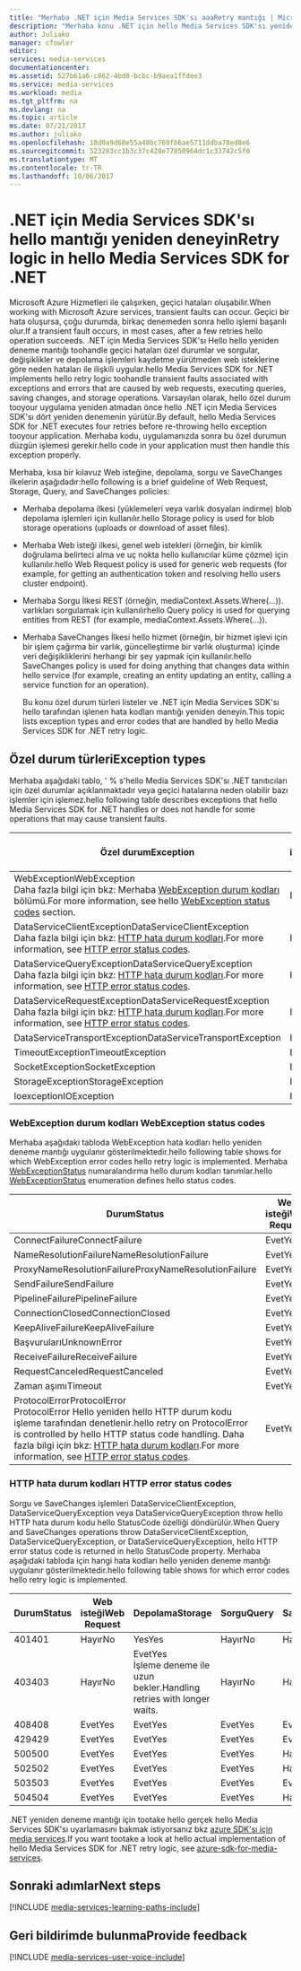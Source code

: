 ```yaml
---
title: "Merhaba .NET için Media Services SDK'sı aaaRetry mantığı | Microsoft Docs"
description: "Merhaba konu .NET için hello Media Services SDK'sı yeniden deneme mantığı genel bir bakış sağlar."
author: Juliako
manager: cfowler
editor: 
services: media-services
documentationcenter: 
ms.assetid: 527b61a6-c862-4bd8-bcbc-b9aea1ffdee3
ms.service: media-services
ms.workload: media
ms.tgt_pltfrm: na
ms.devlang: na
ms.topic: article
ms.date: 07/21/2017
ms.author: juliako
ms.openlocfilehash: 18d0a9d68e55a48bc769fb6ae5711ddba78ed8e6
ms.sourcegitcommit: 523283cc1b3c37c428e77850964dc1c33742c5f0
ms.translationtype: MT
ms.contentlocale: tr-TR
ms.lasthandoff: 10/06/2017
---
```

# <a name="retry-logic-in-hello-media-services-sdk-for-net"></a><span data-ttu-id="4c1c8-103">.NET için Media Services SDK'sı hello mantığı yeniden deneyin</span><span class="sxs-lookup"><span data-stu-id="4c1c8-103">Retry logic in hello Media Services SDK for .NET</span></span>
<span data-ttu-id="4c1c8-104">Microsoft Azure Hizmetleri ile çalışırken, geçici hataları oluşabilir.</span><span class="sxs-lookup"><span data-stu-id="4c1c8-104">When working with Microsoft Azure services, transient faults can occur.</span></span> <span data-ttu-id="4c1c8-105">Geçici bir hata oluşursa, çoğu durumda, birkaç denemeden sonra hello işlemi başarılı olur.</span><span class="sxs-lookup"><span data-stu-id="4c1c8-105">If a transient fault occurs, in most cases, after a few retries hello operation succeeds.</span></span> <span data-ttu-id="4c1c8-106">.NET için Media Services SDK'sı Hello hello yeniden deneme mantığı toohandle geçici hataları özel durumlar ve sorgular, değişiklikler ve depolama işlemleri kaydetme yürütmeden web isteklerine göre neden hataları ile ilişkili uygular.</span><span class="sxs-lookup"><span data-stu-id="4c1c8-106">hello Media Services SDK for .NET implements hello retry logic toohandle transient faults associated with exceptions and errors that are caused by web requests, executing queries, saving changes, and storage operations.</span></span>  <span data-ttu-id="4c1c8-107">Varsayılan olarak, hello özel durum tooyour uygulama yeniden atmadan önce hello .NET için Media Services SDK'sı dört yeniden denemenin yürütür.</span><span class="sxs-lookup"><span data-stu-id="4c1c8-107">By default, hello Media Services SDK for .NET executes four retries before re-throwing hello exception tooyour application.</span></span> <span data-ttu-id="4c1c8-108">Merhaba kodu, uygulamanızda sonra bu özel durumun düzgün işlemesi gerekir.</span><span class="sxs-lookup"><span data-stu-id="4c1c8-108">hello code in your application must then handle this exception properly.</span></span>  

 <span data-ttu-id="4c1c8-109">Merhaba, kısa bir kılavuz Web isteğine, depolama, sorgu ve SaveChanges ilkelerin aşağıdadır:</span><span class="sxs-lookup"><span data-stu-id="4c1c8-109">hello following is a brief guideline of Web Request, Storage, Query, and SaveChanges policies:</span></span>  

* <span data-ttu-id="4c1c8-110">Merhaba depolama ilkesi (yüklemeleri veya varlık dosyaları indirme) blob depolama işlemleri için kullanılır.</span><span class="sxs-lookup"><span data-stu-id="4c1c8-110">hello Storage policy is used for blob storage operations (uploads or download of asset files).</span></span>  
* <span data-ttu-id="4c1c8-111">Merhaba Web isteği ilkesi, genel web istekleri (örneğin, bir kimlik doğrulama belirteci alma ve uç nokta hello kullanıcılar küme çözme) için kullanılır.</span><span class="sxs-lookup"><span data-stu-id="4c1c8-111">hello Web Request policy is used for generic web requests (for example, for getting an authentication token and resolving hello users cluster endpoint).</span></span>  
* <span data-ttu-id="4c1c8-112">Merhaba Sorgu İlkesi REST (örneğin, mediaContext.Assets.Where(...)). varlıkları sorgulamak için kullanılır</span><span class="sxs-lookup"><span data-stu-id="4c1c8-112">hello Query policy is used for querying entities from REST (for example, mediaContext.Assets.Where(…)).</span></span>  
* <span data-ttu-id="4c1c8-113">Merhaba SaveChanges İlkesi hello hizmet (örneğin, bir hizmet işlevi için bir işlem çağırma bir varlık, güncelleştirme bir varlık oluşturma) içinde veri değişikliklerini herhangi bir şey yapmak için kullanılır.</span><span class="sxs-lookup"><span data-stu-id="4c1c8-113">hello SaveChanges policy is used for doing anything that changes data within hello service (for example, creating an entity updating an entity, calling a service function for an operation).</span></span>  
  
  <span data-ttu-id="4c1c8-114">Bu konu özel durum türleri listeler ve .NET için Media Services SDK'sı hello tarafından işlenen hata kodları mantığı yeniden deneyin.</span><span class="sxs-lookup"><span data-stu-id="4c1c8-114">This topic lists exception types and error codes that are handled by hello Media Services SDK for .NET retry logic.</span></span>  

## <a name="exception-types"></a><span data-ttu-id="4c1c8-115">Özel durum türleri</span><span class="sxs-lookup"><span data-stu-id="4c1c8-115">Exception types</span></span>
<span data-ttu-id="4c1c8-116">Merhaba aşağıdaki tablo, ' % s'hello Media Services SDK'sı .NET tanıtıcıları için özel durumlar açıklanmaktadır veya geçici hatalarına neden olabilir bazı işlemler için işlemez.</span><span class="sxs-lookup"><span data-stu-id="4c1c8-116">hello following table describes exceptions that hello Media Services SDK for .NET handles or does not handle for some operations that may cause transient faults.</span></span>  

| <span data-ttu-id="4c1c8-117">Özel durum</span><span class="sxs-lookup"><span data-stu-id="4c1c8-117">Exception</span></span> | <span data-ttu-id="4c1c8-118">Web isteği</span><span class="sxs-lookup"><span data-stu-id="4c1c8-118">Web Request</span></span> | <span data-ttu-id="4c1c8-119">Depolama</span><span class="sxs-lookup"><span data-stu-id="4c1c8-119">Storage</span></span> | <span data-ttu-id="4c1c8-120">Sorgu</span><span class="sxs-lookup"><span data-stu-id="4c1c8-120">Query</span></span> | <span data-ttu-id="4c1c8-121">SaveChanges</span><span class="sxs-lookup"><span data-stu-id="4c1c8-121">SaveChanges</span></span> |
| --- | --- | --- | --- | --- |
| <span data-ttu-id="4c1c8-122">WebException</span><span class="sxs-lookup"><span data-stu-id="4c1c8-122">WebException</span></span><br/><span data-ttu-id="4c1c8-123">Daha fazla bilgi için bkz: Merhaba [WebException durum kodları](media-services-retry-logic-in-dotnet-sdk.md#WebExceptionStatus) bölümü.</span><span class="sxs-lookup"><span data-stu-id="4c1c8-123">For more information, see hello [WebException status codes](media-services-retry-logic-in-dotnet-sdk.md#WebExceptionStatus) section.</span></span> |<span data-ttu-id="4c1c8-124">Evet</span><span class="sxs-lookup"><span data-stu-id="4c1c8-124">Yes</span></span> |<span data-ttu-id="4c1c8-125">Evet</span><span class="sxs-lookup"><span data-stu-id="4c1c8-125">Yes</span></span> |<span data-ttu-id="4c1c8-126">Evet</span><span class="sxs-lookup"><span data-stu-id="4c1c8-126">Yes</span></span> |<span data-ttu-id="4c1c8-127">Evet</span><span class="sxs-lookup"><span data-stu-id="4c1c8-127">Yes</span></span> |
| <span data-ttu-id="4c1c8-128">DataServiceClientException</span><span class="sxs-lookup"><span data-stu-id="4c1c8-128">DataServiceClientException</span></span><br/> <span data-ttu-id="4c1c8-129">Daha fazla bilgi için bkz: [HTTP hata durum kodları](media-services-retry-logic-in-dotnet-sdk.md#HTTPStatusCode).</span><span class="sxs-lookup"><span data-stu-id="4c1c8-129">For more information, see [HTTP error status codes](media-services-retry-logic-in-dotnet-sdk.md#HTTPStatusCode).</span></span> |<span data-ttu-id="4c1c8-130">Hayır</span><span class="sxs-lookup"><span data-stu-id="4c1c8-130">No</span></span> |<span data-ttu-id="4c1c8-131">Evet</span><span class="sxs-lookup"><span data-stu-id="4c1c8-131">Yes</span></span> |<span data-ttu-id="4c1c8-132">Evet</span><span class="sxs-lookup"><span data-stu-id="4c1c8-132">Yes</span></span> |<span data-ttu-id="4c1c8-133">Evet</span><span class="sxs-lookup"><span data-stu-id="4c1c8-133">Yes</span></span> |
| <span data-ttu-id="4c1c8-134">DataServiceQueryException</span><span class="sxs-lookup"><span data-stu-id="4c1c8-134">DataServiceQueryException</span></span><br/> <span data-ttu-id="4c1c8-135">Daha fazla bilgi için bkz: [HTTP hata durum kodları](media-services-retry-logic-in-dotnet-sdk.md#HTTPStatusCode).</span><span class="sxs-lookup"><span data-stu-id="4c1c8-135">For more information, see [HTTP error status codes](media-services-retry-logic-in-dotnet-sdk.md#HTTPStatusCode).</span></span> |<span data-ttu-id="4c1c8-136">Hayır</span><span class="sxs-lookup"><span data-stu-id="4c1c8-136">No</span></span> |<span data-ttu-id="4c1c8-137">Evet</span><span class="sxs-lookup"><span data-stu-id="4c1c8-137">Yes</span></span> |<span data-ttu-id="4c1c8-138">Evet</span><span class="sxs-lookup"><span data-stu-id="4c1c8-138">Yes</span></span> |<span data-ttu-id="4c1c8-139">Evet</span><span class="sxs-lookup"><span data-stu-id="4c1c8-139">Yes</span></span> |
| <span data-ttu-id="4c1c8-140">DataServiceRequestException</span><span class="sxs-lookup"><span data-stu-id="4c1c8-140">DataServiceRequestException</span></span><br/> <span data-ttu-id="4c1c8-141">Daha fazla bilgi için bkz: [HTTP hata durum kodları](media-services-retry-logic-in-dotnet-sdk.md#HTTPStatusCode).</span><span class="sxs-lookup"><span data-stu-id="4c1c8-141">For more information, see [HTTP error status codes](media-services-retry-logic-in-dotnet-sdk.md#HTTPStatusCode).</span></span> |<span data-ttu-id="4c1c8-142">Hayır</span><span class="sxs-lookup"><span data-stu-id="4c1c8-142">No</span></span> |<span data-ttu-id="4c1c8-143">Evet</span><span class="sxs-lookup"><span data-stu-id="4c1c8-143">Yes</span></span> |<span data-ttu-id="4c1c8-144">Evet</span><span class="sxs-lookup"><span data-stu-id="4c1c8-144">Yes</span></span> |<span data-ttu-id="4c1c8-145">Evet</span><span class="sxs-lookup"><span data-stu-id="4c1c8-145">Yes</span></span> |
| <span data-ttu-id="4c1c8-146">DataServiceTransportException</span><span class="sxs-lookup"><span data-stu-id="4c1c8-146">DataServiceTransportException</span></span> |<span data-ttu-id="4c1c8-147">Hayır</span><span class="sxs-lookup"><span data-stu-id="4c1c8-147">No</span></span> |<span data-ttu-id="4c1c8-148">Hayır</span><span class="sxs-lookup"><span data-stu-id="4c1c8-148">No</span></span> |<span data-ttu-id="4c1c8-149">Evet</span><span class="sxs-lookup"><span data-stu-id="4c1c8-149">Yes</span></span> |<span data-ttu-id="4c1c8-150">Evet</span><span class="sxs-lookup"><span data-stu-id="4c1c8-150">Yes</span></span> |
| <span data-ttu-id="4c1c8-151">TimeoutException</span><span class="sxs-lookup"><span data-stu-id="4c1c8-151">TimeoutException</span></span> |<span data-ttu-id="4c1c8-152">Evet</span><span class="sxs-lookup"><span data-stu-id="4c1c8-152">Yes</span></span> |<span data-ttu-id="4c1c8-153">Evet</span><span class="sxs-lookup"><span data-stu-id="4c1c8-153">Yes</span></span> |<span data-ttu-id="4c1c8-154">Evet</span><span class="sxs-lookup"><span data-stu-id="4c1c8-154">Yes</span></span> |<span data-ttu-id="4c1c8-155">Hayır</span><span class="sxs-lookup"><span data-stu-id="4c1c8-155">No</span></span> |
| <span data-ttu-id="4c1c8-156">SocketException</span><span class="sxs-lookup"><span data-stu-id="4c1c8-156">SocketException</span></span> |<span data-ttu-id="4c1c8-157">Evet</span><span class="sxs-lookup"><span data-stu-id="4c1c8-157">Yes</span></span> |<span data-ttu-id="4c1c8-158">Evet</span><span class="sxs-lookup"><span data-stu-id="4c1c8-158">Yes</span></span> |<span data-ttu-id="4c1c8-159">Evet</span><span class="sxs-lookup"><span data-stu-id="4c1c8-159">Yes</span></span> |<span data-ttu-id="4c1c8-160">Evet</span><span class="sxs-lookup"><span data-stu-id="4c1c8-160">Yes</span></span> |
| <span data-ttu-id="4c1c8-161">StorageException</span><span class="sxs-lookup"><span data-stu-id="4c1c8-161">StorageException</span></span> |<span data-ttu-id="4c1c8-162">Hayır</span><span class="sxs-lookup"><span data-stu-id="4c1c8-162">No</span></span> |<span data-ttu-id="4c1c8-163">Yes</span><span class="sxs-lookup"><span data-stu-id="4c1c8-163">Yes</span></span> |<span data-ttu-id="4c1c8-164">Hayır</span><span class="sxs-lookup"><span data-stu-id="4c1c8-164">No</span></span> |<span data-ttu-id="4c1c8-165">Hayır</span><span class="sxs-lookup"><span data-stu-id="4c1c8-165">No</span></span> |
| <span data-ttu-id="4c1c8-166">Ioexception</span><span class="sxs-lookup"><span data-stu-id="4c1c8-166">IOException</span></span> |<span data-ttu-id="4c1c8-167">Hayır</span><span class="sxs-lookup"><span data-stu-id="4c1c8-167">No</span></span> |<span data-ttu-id="4c1c8-168">Yes</span><span class="sxs-lookup"><span data-stu-id="4c1c8-168">Yes</span></span> |<span data-ttu-id="4c1c8-169">Hayır</span><span class="sxs-lookup"><span data-stu-id="4c1c8-169">No</span></span> |<span data-ttu-id="4c1c8-170">Hayır</span><span class="sxs-lookup"><span data-stu-id="4c1c8-170">No</span></span> |

### <span data-ttu-id="4c1c8-171"><a name="WebExceptionStatus"></a>WebException durum kodları</span><span class="sxs-lookup"><span data-stu-id="4c1c8-171"><a name="WebExceptionStatus"></a> WebException status codes</span></span>
<span data-ttu-id="4c1c8-172">Merhaba aşağıdaki tabloda WebException hata kodları hello yeniden deneme mantığı uygulanır gösterilmektedir.</span><span class="sxs-lookup"><span data-stu-id="4c1c8-172">hello following table shows for which WebException error codes hello retry logic is implemented.</span></span> <span data-ttu-id="4c1c8-173">Merhaba [WebExceptionStatus](http://msdn.microsoft.com/library/system.net.webexceptionstatus.aspx) numaralandırma hello durum kodları tanımlar.</span><span class="sxs-lookup"><span data-stu-id="4c1c8-173">hello [WebExceptionStatus](http://msdn.microsoft.com/library/system.net.webexceptionstatus.aspx) enumeration defines hello status codes.</span></span>  

| <span data-ttu-id="4c1c8-174">Durum</span><span class="sxs-lookup"><span data-stu-id="4c1c8-174">Status</span></span> | <span data-ttu-id="4c1c8-175">Web isteği</span><span class="sxs-lookup"><span data-stu-id="4c1c8-175">Web Request</span></span> | <span data-ttu-id="4c1c8-176">Depolama</span><span class="sxs-lookup"><span data-stu-id="4c1c8-176">Storage</span></span> | <span data-ttu-id="4c1c8-177">Sorgu</span><span class="sxs-lookup"><span data-stu-id="4c1c8-177">Query</span></span> | <span data-ttu-id="4c1c8-178">SaveChanges</span><span class="sxs-lookup"><span data-stu-id="4c1c8-178">SaveChanges</span></span> |
| --- | --- | --- | --- | --- |
| <span data-ttu-id="4c1c8-179">ConnectFailure</span><span class="sxs-lookup"><span data-stu-id="4c1c8-179">ConnectFailure</span></span> |<span data-ttu-id="4c1c8-180">Evet</span><span class="sxs-lookup"><span data-stu-id="4c1c8-180">Yes</span></span> |<span data-ttu-id="4c1c8-181">Evet</span><span class="sxs-lookup"><span data-stu-id="4c1c8-181">Yes</span></span> |<span data-ttu-id="4c1c8-182">Evet</span><span class="sxs-lookup"><span data-stu-id="4c1c8-182">Yes</span></span> |<span data-ttu-id="4c1c8-183">Evet</span><span class="sxs-lookup"><span data-stu-id="4c1c8-183">Yes</span></span> |
| <span data-ttu-id="4c1c8-184">NameResolutionFailure</span><span class="sxs-lookup"><span data-stu-id="4c1c8-184">NameResolutionFailure</span></span> |<span data-ttu-id="4c1c8-185">Evet</span><span class="sxs-lookup"><span data-stu-id="4c1c8-185">Yes</span></span> |<span data-ttu-id="4c1c8-186">Evet</span><span class="sxs-lookup"><span data-stu-id="4c1c8-186">Yes</span></span> |<span data-ttu-id="4c1c8-187">Evet</span><span class="sxs-lookup"><span data-stu-id="4c1c8-187">Yes</span></span> |<span data-ttu-id="4c1c8-188">Evet</span><span class="sxs-lookup"><span data-stu-id="4c1c8-188">Yes</span></span> |
| <span data-ttu-id="4c1c8-189">ProxyNameResolutionFailure</span><span class="sxs-lookup"><span data-stu-id="4c1c8-189">ProxyNameResolutionFailure</span></span> |<span data-ttu-id="4c1c8-190">Evet</span><span class="sxs-lookup"><span data-stu-id="4c1c8-190">Yes</span></span> |<span data-ttu-id="4c1c8-191">Evet</span><span class="sxs-lookup"><span data-stu-id="4c1c8-191">Yes</span></span> |<span data-ttu-id="4c1c8-192">Evet</span><span class="sxs-lookup"><span data-stu-id="4c1c8-192">Yes</span></span> |<span data-ttu-id="4c1c8-193">Evet</span><span class="sxs-lookup"><span data-stu-id="4c1c8-193">Yes</span></span> |
| <span data-ttu-id="4c1c8-194">SendFailure</span><span class="sxs-lookup"><span data-stu-id="4c1c8-194">SendFailure</span></span> |<span data-ttu-id="4c1c8-195">Evet</span><span class="sxs-lookup"><span data-stu-id="4c1c8-195">Yes</span></span> |<span data-ttu-id="4c1c8-196">Evet</span><span class="sxs-lookup"><span data-stu-id="4c1c8-196">Yes</span></span> |<span data-ttu-id="4c1c8-197">Evet</span><span class="sxs-lookup"><span data-stu-id="4c1c8-197">Yes</span></span> |<span data-ttu-id="4c1c8-198">Evet</span><span class="sxs-lookup"><span data-stu-id="4c1c8-198">Yes</span></span> |
| <span data-ttu-id="4c1c8-199">PipelineFailure</span><span class="sxs-lookup"><span data-stu-id="4c1c8-199">PipelineFailure</span></span> |<span data-ttu-id="4c1c8-200">Evet</span><span class="sxs-lookup"><span data-stu-id="4c1c8-200">Yes</span></span> |<span data-ttu-id="4c1c8-201">Evet</span><span class="sxs-lookup"><span data-stu-id="4c1c8-201">Yes</span></span> |<span data-ttu-id="4c1c8-202">Evet</span><span class="sxs-lookup"><span data-stu-id="4c1c8-202">Yes</span></span> |<span data-ttu-id="4c1c8-203">Hayır</span><span class="sxs-lookup"><span data-stu-id="4c1c8-203">No</span></span> |
| <span data-ttu-id="4c1c8-204">ConnectionClosed</span><span class="sxs-lookup"><span data-stu-id="4c1c8-204">ConnectionClosed</span></span> |<span data-ttu-id="4c1c8-205">Evet</span><span class="sxs-lookup"><span data-stu-id="4c1c8-205">Yes</span></span> |<span data-ttu-id="4c1c8-206">Evet</span><span class="sxs-lookup"><span data-stu-id="4c1c8-206">Yes</span></span> |<span data-ttu-id="4c1c8-207">Evet</span><span class="sxs-lookup"><span data-stu-id="4c1c8-207">Yes</span></span> |<span data-ttu-id="4c1c8-208">Hayır</span><span class="sxs-lookup"><span data-stu-id="4c1c8-208">No</span></span> |
| <span data-ttu-id="4c1c8-209">KeepAliveFailure</span><span class="sxs-lookup"><span data-stu-id="4c1c8-209">KeepAliveFailure</span></span> |<span data-ttu-id="4c1c8-210">Evet</span><span class="sxs-lookup"><span data-stu-id="4c1c8-210">Yes</span></span> |<span data-ttu-id="4c1c8-211">Evet</span><span class="sxs-lookup"><span data-stu-id="4c1c8-211">Yes</span></span> |<span data-ttu-id="4c1c8-212">Evet</span><span class="sxs-lookup"><span data-stu-id="4c1c8-212">Yes</span></span> |<span data-ttu-id="4c1c8-213">Hayır</span><span class="sxs-lookup"><span data-stu-id="4c1c8-213">No</span></span> |
| <span data-ttu-id="4c1c8-214">Başvuruları</span><span class="sxs-lookup"><span data-stu-id="4c1c8-214">UnknownError</span></span> |<span data-ttu-id="4c1c8-215">Evet</span><span class="sxs-lookup"><span data-stu-id="4c1c8-215">Yes</span></span> |<span data-ttu-id="4c1c8-216">Evet</span><span class="sxs-lookup"><span data-stu-id="4c1c8-216">Yes</span></span> |<span data-ttu-id="4c1c8-217">Evet</span><span class="sxs-lookup"><span data-stu-id="4c1c8-217">Yes</span></span> |<span data-ttu-id="4c1c8-218">Hayır</span><span class="sxs-lookup"><span data-stu-id="4c1c8-218">No</span></span> |
| <span data-ttu-id="4c1c8-219">ReceiveFailure</span><span class="sxs-lookup"><span data-stu-id="4c1c8-219">ReceiveFailure</span></span> |<span data-ttu-id="4c1c8-220">Evet</span><span class="sxs-lookup"><span data-stu-id="4c1c8-220">Yes</span></span> |<span data-ttu-id="4c1c8-221">Evet</span><span class="sxs-lookup"><span data-stu-id="4c1c8-221">Yes</span></span> |<span data-ttu-id="4c1c8-222">Evet</span><span class="sxs-lookup"><span data-stu-id="4c1c8-222">Yes</span></span> |<span data-ttu-id="4c1c8-223">Hayır</span><span class="sxs-lookup"><span data-stu-id="4c1c8-223">No</span></span> |
| <span data-ttu-id="4c1c8-224">RequestCanceled</span><span class="sxs-lookup"><span data-stu-id="4c1c8-224">RequestCanceled</span></span> |<span data-ttu-id="4c1c8-225">Evet</span><span class="sxs-lookup"><span data-stu-id="4c1c8-225">Yes</span></span> |<span data-ttu-id="4c1c8-226">Evet</span><span class="sxs-lookup"><span data-stu-id="4c1c8-226">Yes</span></span> |<span data-ttu-id="4c1c8-227">Evet</span><span class="sxs-lookup"><span data-stu-id="4c1c8-227">Yes</span></span> |<span data-ttu-id="4c1c8-228">Hayır</span><span class="sxs-lookup"><span data-stu-id="4c1c8-228">No</span></span> |
| <span data-ttu-id="4c1c8-229">Zaman aşımı</span><span class="sxs-lookup"><span data-stu-id="4c1c8-229">Timeout</span></span> |<span data-ttu-id="4c1c8-230">Evet</span><span class="sxs-lookup"><span data-stu-id="4c1c8-230">Yes</span></span> |<span data-ttu-id="4c1c8-231">Evet</span><span class="sxs-lookup"><span data-stu-id="4c1c8-231">Yes</span></span> |<span data-ttu-id="4c1c8-232">Evet</span><span class="sxs-lookup"><span data-stu-id="4c1c8-232">Yes</span></span> |<span data-ttu-id="4c1c8-233">Hayır</span><span class="sxs-lookup"><span data-stu-id="4c1c8-233">No</span></span> |
| <span data-ttu-id="4c1c8-234">ProtocolError</span><span class="sxs-lookup"><span data-stu-id="4c1c8-234">ProtocolError</span></span> <br/><span data-ttu-id="4c1c8-235">ProtocolError Hello yeniden hello HTTP durum kodu işleme tarafından denetlenir.</span><span class="sxs-lookup"><span data-stu-id="4c1c8-235">hello retry on ProtocolError is controlled by hello HTTP status code handling.</span></span> <span data-ttu-id="4c1c8-236">Daha fazla bilgi için bkz: [HTTP hata durum kodları](media-services-retry-logic-in-dotnet-sdk.md#HTTPStatusCode).</span><span class="sxs-lookup"><span data-stu-id="4c1c8-236">For more information, see [HTTP error status codes](media-services-retry-logic-in-dotnet-sdk.md#HTTPStatusCode).</span></span> |<span data-ttu-id="4c1c8-237">Evet</span><span class="sxs-lookup"><span data-stu-id="4c1c8-237">Yes</span></span> |<span data-ttu-id="4c1c8-238">Evet</span><span class="sxs-lookup"><span data-stu-id="4c1c8-238">Yes</span></span> |<span data-ttu-id="4c1c8-239">Evet</span><span class="sxs-lookup"><span data-stu-id="4c1c8-239">Yes</span></span> |<span data-ttu-id="4c1c8-240">Evet</span><span class="sxs-lookup"><span data-stu-id="4c1c8-240">Yes</span></span> |

### <span data-ttu-id="4c1c8-241"><a name="HTTPStatusCode"></a>HTTP hata durum kodları</span><span class="sxs-lookup"><span data-stu-id="4c1c8-241"><a name="HTTPStatusCode"></a> HTTP error status codes</span></span>
<span data-ttu-id="4c1c8-242">Sorgu ve SaveChanges işlemleri DataServiceClientException, DataServiceQueryException veya DataServiceQueryException throw hello HTTP hata durum kodu hello StatusCode özelliği döndürülür.</span><span class="sxs-lookup"><span data-stu-id="4c1c8-242">When Query and SaveChanges operations throw DataServiceClientException, DataServiceQueryException, or DataServiceQueryException, hello HTTP error status code is returned in hello StatusCode property.</span></span>  <span data-ttu-id="4c1c8-243">Merhaba aşağıdaki tabloda için hangi hata kodları hello yeniden deneme mantığı uygulanır gösterilmektedir.</span><span class="sxs-lookup"><span data-stu-id="4c1c8-243">hello following table shows for which error codes hello retry logic is implemented.</span></span>  

| <span data-ttu-id="4c1c8-244">Durum</span><span class="sxs-lookup"><span data-stu-id="4c1c8-244">Status</span></span> | <span data-ttu-id="4c1c8-245">Web isteği</span><span class="sxs-lookup"><span data-stu-id="4c1c8-245">Web Request</span></span> | <span data-ttu-id="4c1c8-246">Depolama</span><span class="sxs-lookup"><span data-stu-id="4c1c8-246">Storage</span></span> | <span data-ttu-id="4c1c8-247">Sorgu</span><span class="sxs-lookup"><span data-stu-id="4c1c8-247">Query</span></span> | <span data-ttu-id="4c1c8-248">SaveChanges</span><span class="sxs-lookup"><span data-stu-id="4c1c8-248">SaveChanges</span></span> |
| --- | --- | --- | --- | --- |
| <span data-ttu-id="4c1c8-249">401</span><span class="sxs-lookup"><span data-stu-id="4c1c8-249">401</span></span> |<span data-ttu-id="4c1c8-250">Hayır</span><span class="sxs-lookup"><span data-stu-id="4c1c8-250">No</span></span> |<span data-ttu-id="4c1c8-251">Yes</span><span class="sxs-lookup"><span data-stu-id="4c1c8-251">Yes</span></span> |<span data-ttu-id="4c1c8-252">Hayır</span><span class="sxs-lookup"><span data-stu-id="4c1c8-252">No</span></span> |<span data-ttu-id="4c1c8-253">Hayır</span><span class="sxs-lookup"><span data-stu-id="4c1c8-253">No</span></span> |
| <span data-ttu-id="4c1c8-254">403</span><span class="sxs-lookup"><span data-stu-id="4c1c8-254">403</span></span> |<span data-ttu-id="4c1c8-255">Hayır</span><span class="sxs-lookup"><span data-stu-id="4c1c8-255">No</span></span> |<span data-ttu-id="4c1c8-256">Evet</span><span class="sxs-lookup"><span data-stu-id="4c1c8-256">Yes</span></span><br/><span data-ttu-id="4c1c8-257">İşleme deneme ile uzun bekler.</span><span class="sxs-lookup"><span data-stu-id="4c1c8-257">Handling retries with longer waits.</span></span> |<span data-ttu-id="4c1c8-258">Hayır</span><span class="sxs-lookup"><span data-stu-id="4c1c8-258">No</span></span> |<span data-ttu-id="4c1c8-259">Hayır</span><span class="sxs-lookup"><span data-stu-id="4c1c8-259">No</span></span> |
| <span data-ttu-id="4c1c8-260">408</span><span class="sxs-lookup"><span data-stu-id="4c1c8-260">408</span></span> |<span data-ttu-id="4c1c8-261">Evet</span><span class="sxs-lookup"><span data-stu-id="4c1c8-261">Yes</span></span> |<span data-ttu-id="4c1c8-262">Evet</span><span class="sxs-lookup"><span data-stu-id="4c1c8-262">Yes</span></span> |<span data-ttu-id="4c1c8-263">Evet</span><span class="sxs-lookup"><span data-stu-id="4c1c8-263">Yes</span></span> |<span data-ttu-id="4c1c8-264">Evet</span><span class="sxs-lookup"><span data-stu-id="4c1c8-264">Yes</span></span> |
| <span data-ttu-id="4c1c8-265">429</span><span class="sxs-lookup"><span data-stu-id="4c1c8-265">429</span></span> |<span data-ttu-id="4c1c8-266">Evet</span><span class="sxs-lookup"><span data-stu-id="4c1c8-266">Yes</span></span> |<span data-ttu-id="4c1c8-267">Evet</span><span class="sxs-lookup"><span data-stu-id="4c1c8-267">Yes</span></span> |<span data-ttu-id="4c1c8-268">Evet</span><span class="sxs-lookup"><span data-stu-id="4c1c8-268">Yes</span></span> |<span data-ttu-id="4c1c8-269">Evet</span><span class="sxs-lookup"><span data-stu-id="4c1c8-269">Yes</span></span> |
| <span data-ttu-id="4c1c8-270">500</span><span class="sxs-lookup"><span data-stu-id="4c1c8-270">500</span></span> |<span data-ttu-id="4c1c8-271">Evet</span><span class="sxs-lookup"><span data-stu-id="4c1c8-271">Yes</span></span> |<span data-ttu-id="4c1c8-272">Evet</span><span class="sxs-lookup"><span data-stu-id="4c1c8-272">Yes</span></span> |<span data-ttu-id="4c1c8-273">Evet</span><span class="sxs-lookup"><span data-stu-id="4c1c8-273">Yes</span></span> |<span data-ttu-id="4c1c8-274">Hayır</span><span class="sxs-lookup"><span data-stu-id="4c1c8-274">No</span></span> |
| <span data-ttu-id="4c1c8-275">502</span><span class="sxs-lookup"><span data-stu-id="4c1c8-275">502</span></span> |<span data-ttu-id="4c1c8-276">Evet</span><span class="sxs-lookup"><span data-stu-id="4c1c8-276">Yes</span></span> |<span data-ttu-id="4c1c8-277">Evet</span><span class="sxs-lookup"><span data-stu-id="4c1c8-277">Yes</span></span> |<span data-ttu-id="4c1c8-278">Evet</span><span class="sxs-lookup"><span data-stu-id="4c1c8-278">Yes</span></span> |<span data-ttu-id="4c1c8-279">Hayır</span><span class="sxs-lookup"><span data-stu-id="4c1c8-279">No</span></span> |
| <span data-ttu-id="4c1c8-280">503</span><span class="sxs-lookup"><span data-stu-id="4c1c8-280">503</span></span> |<span data-ttu-id="4c1c8-281">Evet</span><span class="sxs-lookup"><span data-stu-id="4c1c8-281">Yes</span></span> |<span data-ttu-id="4c1c8-282">Evet</span><span class="sxs-lookup"><span data-stu-id="4c1c8-282">Yes</span></span> |<span data-ttu-id="4c1c8-283">Evet</span><span class="sxs-lookup"><span data-stu-id="4c1c8-283">Yes</span></span> |<span data-ttu-id="4c1c8-284">Evet</span><span class="sxs-lookup"><span data-stu-id="4c1c8-284">Yes</span></span> |
| <span data-ttu-id="4c1c8-285">504</span><span class="sxs-lookup"><span data-stu-id="4c1c8-285">504</span></span> |<span data-ttu-id="4c1c8-286">Evet</span><span class="sxs-lookup"><span data-stu-id="4c1c8-286">Yes</span></span> |<span data-ttu-id="4c1c8-287">Evet</span><span class="sxs-lookup"><span data-stu-id="4c1c8-287">Yes</span></span> |<span data-ttu-id="4c1c8-288">Evet</span><span class="sxs-lookup"><span data-stu-id="4c1c8-288">Yes</span></span> |<span data-ttu-id="4c1c8-289">Hayır</span><span class="sxs-lookup"><span data-stu-id="4c1c8-289">No</span></span> |

<span data-ttu-id="4c1c8-290">.NET yeniden deneme mantığı için tootake hello gerçek hello Media Services SDK'sı uyarlamasını bakmak istiyorsanız bkz [azure SDK'sı için media services](https://github.com/Azure/azure-sdk-for-media-services/tree/dev/src/net/Client/TransientFaultHandling).</span><span class="sxs-lookup"><span data-stu-id="4c1c8-290">If you want tootake a look at hello actual implementation of hello Media Services SDK for .NET retry logic, see [azure-sdk-for-media-services](https://github.com/Azure/azure-sdk-for-media-services/tree/dev/src/net/Client/TransientFaultHandling).</span></span>

## <a name="next-steps"></a><span data-ttu-id="4c1c8-291">Sonraki adımlar</span><span class="sxs-lookup"><span data-stu-id="4c1c8-291">Next steps</span></span>
[!INCLUDE [media-services-learning-paths-include](../../includes/media-services-learning-paths-include.md)]

## <a name="provide-feedback"></a><span data-ttu-id="4c1c8-292">Geri bildirimde bulunma</span><span class="sxs-lookup"><span data-stu-id="4c1c8-292">Provide feedback</span></span>
[!INCLUDE [media-services-user-voice-include](../../includes/media-services-user-voice-include.md)]

